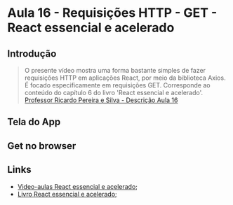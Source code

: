 # Aula 16 - Requisições HTTP - GET - React essencial e acelerado

## Introdução
> O presente vídeo mostra uma forma bastante simples de fazer requisições HTTP em aplicações React, por meio da biblioteca Axios. É focado especificamente em requisições GET. Corresponde ao conteúdo do capítulo 6 do livro 'React essencial e acelerado'.
[Professor Ricardo Pereira e Silva - Descrição Aula 16](https://www.youtube.com/watch?v=sQTq3tJ3SPA&list=PLQb3t1uw-rpFCJlfyglJkJ_8Zz_gMIa7A&index=16&ab_channel=ModelagemOrientadaaObjetoscomUML)

## Tela do App


## Get no browser


## Links
- [Video-aulas React essencial e acelerado](https://www.youtube.com/watch?v=Wdto4xO981g&list=PLQb3t1uw-rpFCJlfyglJkJ_8Zz_gMIa7A&index=1&ab_channel=ModelagemOrientadaaObjetoscomUML);
- [Livro React essencial e acelerado](https://www.amazon.com.br/React-essencial-acelerado-Ricardo-Pereira-ebook/dp/B0CS4MT24K/ref=sr_1_1?crid=KYMXD3Y1SRYA&keywords=react+essencial+e+acelerado&qid=1705929956&sprefix=react+essen%2Caps%2C191&sr=8-1);
